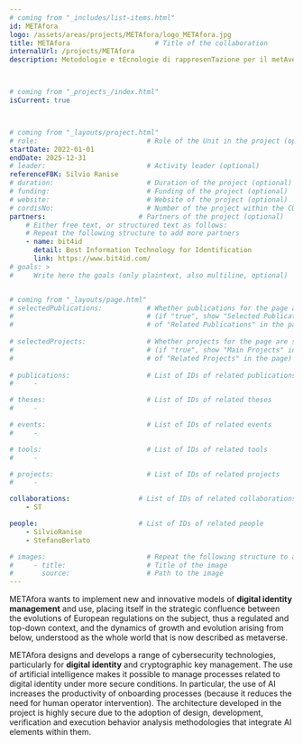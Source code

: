 ```yaml
---
# coming from "_includes/list-items.html"
id: METAfora
logo: /assets/areas/projects/METAfora/logo_METAfora.jpg
title: METAfora                     # Title of the collaboration
internalUrl: /projects/METAfora
description: Metodologie e tEcnologie di rappresenTazione per il metAverso



# coming from "_projects_/index.html"
isCurrent: true



# coming from "_layouts/project.html"
# role:                           # Role of the Unit in the project (optional)
startDate: 2022-01-01
endDate: 2025-12-31
# leader:                         # Activity leader (optional)
referenceFBK: Silvio Ranise
# duration:                       # Duration of the project (optional)
# funding:                        # Funding of the project (optional)
# website:                        # Website of the project (optional)
# cordisNo:                       # Number of the project within the CORDIS website (optional)
partners:                       # Partners of the project (optional)
    # Either free text, or structured text as follows:
    # Repeat the following structure to add more partners
    - name: bit4id
      detail: Best Information Technology for Identification
      link: https://www.bit4id.com/
# goals: >
#     Write here the goals (only plaintext, also multiline, optional)


# coming from "_layouts/page.html"
# selectedPublications:           # Whether publications for the page are selected 
#                                 # (if "true", show "Selected Publications" instead  
#                                 # of "Related Publications" in the page)
                                
# selectedProjects:               # Whether projects for the page are selected 
#                                 # (if "true", show "Main Projects" instead  
#                                 # of "Related Projects" in the page)
                                                                
# publications:                   # List of IDs of related publications
#     - 

# theses:                         # List of IDs of related theses
#     - 

# events:                         # List of IDs of related events
#     - 

# tools:                          # List of IDs of related tools
#     - 

# projects:                       # List of IDs of related projects
#     - 

collaborations:                 # List of IDs of related collaborations
    - ST

people:                         # List of IDs of related people
    - SilvioRanise
    - StefanoBerlato

# images:                         # Repeat the following structure to add more images
#     - title:                    # Title of the image
#       source:                   # Path to the image
---
```


METAfora wants to implement new and innovative models of **digital identity management** and use, placing itself in the strategic confluence between the evolutions of European regulations on the subject, thus a regulated and top-down context, and the dynamics of growth and evolution arising from below, understood as the whole world that is now described as metaverse.

METAfora designs and develops a range of cybersecurity technologies, particularly for **digital identity** and cryptographic key management. The use of artificial intelligence makes it possible to manage processes related to digital identity under more secure conditions. In particular, the use of AI increases the productivity of onboarding processes (because it reduces the need for human operator intervention). The architecture developed in the project is highly secure due to the adoption of design, development, verification and execution behavior analysis methodologies that integrate AI elements within them.
